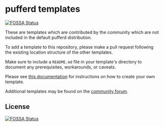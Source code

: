 # pufferd templates
[![FOSSA Status](https://app.fossa.io/api/projects/git%2Bgithub.com%2Fdemortes%2Ftemplates.svg?type=shield)](https://app.fossa.io/projects/git%2Bgithub.com%2Fdemortes%2Ftemplates?ref=badge_shield)


These are templates which are contributed by the community which are not included in the default pufferd distribution.

To add a template to this repository, please make a pull request following the existing location structure of the other templates.

Make sure to include a `README.md` file in your template's directory to document any prerequisites, workarounds, or caveats.

Please see [this documentation](https://pufferd.pufferpanel.com/docs/creating-pufferd-templates) for instructions on how to create your own template.

Additional templates may be found on the [community forum](https://community.pufferpanel.com/category/3/templates-and-modifications).


## License
[![FOSSA Status](https://app.fossa.io/api/projects/git%2Bgithub.com%2Fdemortes%2Ftemplates.svg?type=large)](https://app.fossa.io/projects/git%2Bgithub.com%2Fdemortes%2Ftemplates?ref=badge_large)
